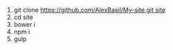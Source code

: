 ﻿1. git clone https://github.com/AlexBasil/My-site.git site
2. cd site 
3. bower i  
4. npm i  
5. gulp 
